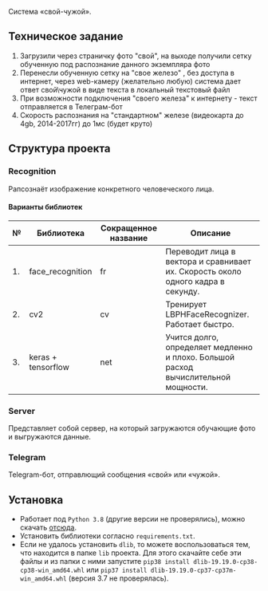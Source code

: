 Система «свой-чужой».  

## Техническое задание
1. Загрузили через страничку фото "свой", на выходе получили сетку обученную под распознание данного экземпляра фото
2. Перенесли обученную сетку на "свое железо" , без доступа в интернет, через web-камеру (желательно любую) система дает ответ свой\чужой в виде текста в локальный текстовый файл
3. При возможности подключения "своего железа" к интернету - текст отправляется в Телеграм-бот 
4. Скорость распознания на "стандартном" железе (видеокарта до 4gb, 2014-2017гг) до 1мс (будет круто)

## Структура проекта
### Recognition
Рапсознаёт изображение конкретного человеческого лица.  
#### Варианты библиотек
| № | Библиотека | Сокращенное название | Описание |
| ----- | ----- | ----- | ----- |
| 1. | face_recognition | fr | Переводит лица в вектора и сравнивает их. Скорость около одного кадра в секунду. |
| 2. | cv2 | cv | Тренирует LBPHFaceRecognizer. Работает быстро. |
| 3. | keras + tensorflow | net | Учится долго, определяет медленно и плохо. Большой расход вычислительной мощности. |

### Server
Представляет собой сервер, на который загружаются обучающие фото и выгружаются данные.
### Telegram
Telegram-бот, отправлющий сообщения «свой» или «чужой».

## Установка
+ Работает под `Python 3.8` (другие версии не проверялись), можно скачать [отсюда](https://www.python.org/downloads/).
+ Установить библиотеки согласно `requirements.txt`.
+ Если не удалось установить `dlib`, то можете воспользоваться тем, что находится в папке `lib` проекта.
Для этого скачайте себе эти файлы и из папки с ними запустите `pip38 install dlib-19.19.0-cp38-cp38-win_amd64.whl`
или `pip37 install dlib-19.19.0-cp37-cp37m-win_amd64.whl` (версия 3.7 не проверялась).

